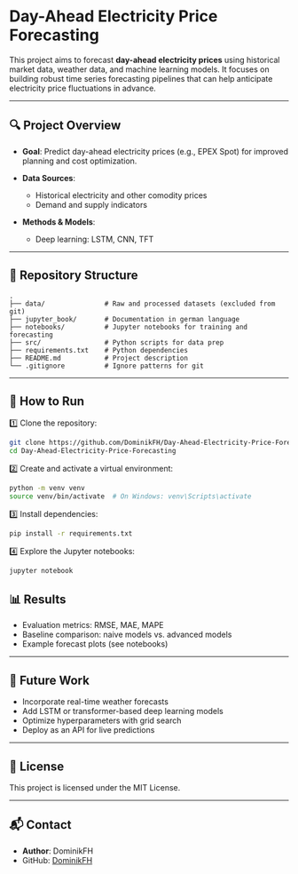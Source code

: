 
# Day-Ahead Electricity Price Forecasting

This project aims to forecast **day-ahead electricity prices** using historical market data, weather data, and machine learning models. It focuses on building robust time series forecasting pipelines that can help anticipate electricity price fluctuations in advance.

---

## 🔍 Project Overview

- **Goal**: Predict day-ahead electricity prices (e.g., EPEX Spot) for improved planning and cost optimization.
- **Data Sources**:
  - Historical electricity and other comodity prices
  - Demand and supply indicators

- **Methods & Models**:
  - Deep learning: LSTM, CNN, TFT

---

## 📂 Repository Structure

```
.
├── data/               # Raw and processed datasets (excluded from git)
├── jupyter_book/       # Documentation in german language
├── notebooks/          # Jupyter notebooks for training and forecasting
├── src/                # Python scripts for data prep
├── requirements.txt    # Python dependencies
├── README.md           # Project description
└── .gitignore          # Ignore patterns for git
```

---

## 🚀 How to Run

1️⃣ Clone the repository:
```bash
git clone https://github.com/DominikFH/Day-Ahead-Electricity-Price-Forecasting.git
cd Day-Ahead-Electricity-Price-Forecasting
```

2️⃣ Create and activate a virtual environment:
```bash
python -m venv venv
source venv/bin/activate  # On Windows: venv\Scripts\activate
```

3️⃣ Install dependencies:
```bash
pip install -r requirements.txt
```

4️⃣ Explore the Jupyter notebooks:
```bash
jupyter notebook
```

## 📊 Results

- Evaluation metrics: RMSE, MAE, MAPE
- Baseline comparison: naive models vs. advanced models
- Example forecast plots (see notebooks)

---

## 📅 Future Work

- Incorporate real-time weather forecasts
- Add LSTM or transformer-based deep learning models
- Optimize hyperparameters with grid search
- Deploy as an API for live predictions

---

## 📜 License

This project is licensed under the MIT License.

---

## 📬 Contact

- **Author**: DominikFH  
- GitHub: [DominikFH](https://github.com/DominikFH)
